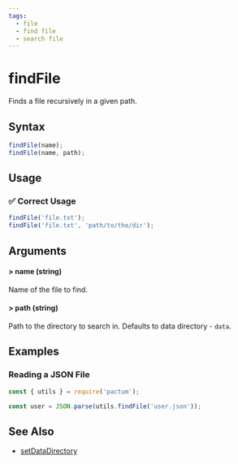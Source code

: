 ```yaml
---
tags:
  - file
  - find file
  - search file
---
```


# findFile

Finds a file recursively in a given path.


## Syntax

```js
findFile(name);
findFile(name, path);
```

## Usage

### ✅  Correct Usage

```js
findFile('file.txt');
findFile('file.txt', 'path/to/the/dir');
```

## Arguments

#### > name (string)

Name of the file to find.

#### > path (string)

Path to the directory to search in. Defaults to data directory - `data`.

## Examples

### Reading a JSON File

```js
const { utils } = require('pactum');

const user = JSON.parse(utils.findFile('user.json'));
```

## See Also

- [setDataDirectory](/api/settings/setDataDirectory)